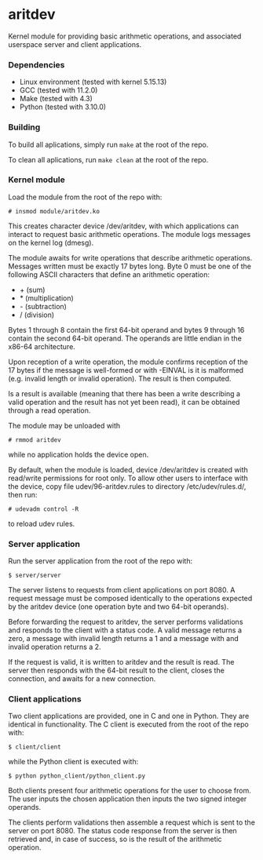 # aritdev
Kernel module for providing basic arithmetic operations, and associated userspace server and client applications.

### Dependencies
- Linux environment (tested with kernel 5.15.13)
- GCC (tested with 11.2.0)
- Make (tested with 4.3)
- Python (tested with 3.10.0)

### Building
To build all aplications, simply run
`make`
at the root of the repo.

To clean all aplications, run
`make clean`
at the root of the repo.

### Kernel module
Load the module from the root of the repo with:

`# insmod module/aritdev.ko`

This creates character device /dev/aritdev, with which applications can interact to request basic arithmetic operations. The module logs messages on the kernel log (dmesg).

The module awaits for write operations that describe arithmetic operations. Messages written must be exactly 17 bytes long. Byte 0 must be one of the following ASCII characters that define an arithmetic operation:
- \+ (sum)
- \* (multiplication)
- \- (subtraction)
- \/ (division)

Bytes 1 through 8 contain the first 64-bit operand and bytes 9 through 16 contain the second 64-bit operand. The operands are little endian in the x86-64 architecture.

Upon reception of a write operation, the module confirms reception of the 17 bytes if the message is well-formed or with -EINVAL is it is malformed (e.g. invalid length or invalid operation). The result is then computed.

Is a result is available (meaning that there has been a write describing a valid operation and the result has not yet been read), it can be obtained through a read operation.

The module may be unloaded with

`# rmmod aritdev`

while no application holds the device open.

By default, when the module is loaded, device /dev/aritdev is created with read/write permissions for root only. To allow other users to interface with the device, copy file udev/96-aritdev.rules to directory /etc/udev/rules.d/, then run:

`# udevadm control -R`

to reload udev rules.

### Server application
Run the server application from the root of the repo with:

`$ server/server`

The server listens to requests from client applications on port 8080.
A request message must be composed identically to the operations expected by the aritdev device (one operation byte and two 64-bit operands).

Before forwarding the request to aritdev, the server performs validations and responds to the client with a status code. A valid message returns a zero, a message with invalid length returns a 1 and a message with and invalid operation returns a 2.

If the request is valid, it is written to aritdev and the result is read. The server then responds with the 64-bit result to the client, closes the connection, and awaits for a new connection.

### Client applications
Two client applications are provided, one in C and one in Python.
They are identical in functionality.
The C client is executed from the root of the repo with:

`$ client/client`

while the Python client is executed with:

`$ python python_client/python_client.py`

Both clients present four arithmetic operations for the user to choose from.
The user inputs the chosen application then inputs the two signed integer operands.

The clients perform validations then assemble a request which is sent to the server on port 8080.
The status code response from the server is then retrieved and, in case of success, so is the result of the arithmetic operation.
